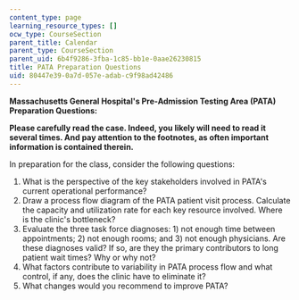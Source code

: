 ```yaml
---
content_type: page
learning_resource_types: []
ocw_type: CourseSection
parent_title: Calendar
parent_type: CourseSection
parent_uid: 6b4f9286-3fba-1c85-bb1e-0aae26230815
title: PATA Preparation Questions
uid: 80447e39-0a7d-057e-adab-c9f98ad42486
---
```


**Massachusetts General Hospital's Pre-Admission Testing Area (PATA)**  
**Preparation Questions:**

**Please carefully read the case. Indeed, you likely will need to read it several times. And pay attention to the footnotes, as often important information is contained therein.**

In preparation for the class, consider the following questions:

1.  What is the perspective of the key stakeholders involved in PATA's current operational performance?
2.  Draw a process flow diagram of the PATA patient visit process. Calculate the capacity and utilization rate for each key resource involved. Where is the clinic's bottleneck?
3.  Evaluate the three task force diagnoses: 1) not enough time between appointments; 2) not enough rooms; and 3) not enough physicians. Are these diagnoses valid? If so, are they the primary contributors to long patient wait times? Why or why not?
4.  What factors contribute to variability in PATA process flow and what control, if any, does the clinic have to eliminate it?
5.  What changes would you recommend to improve PATA?